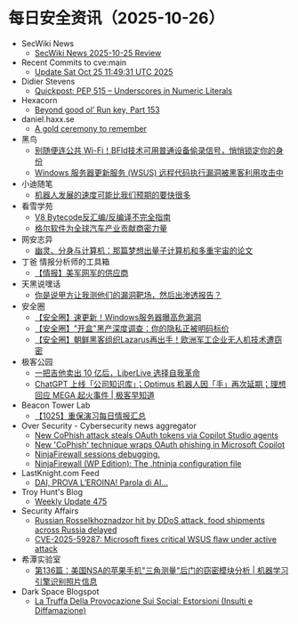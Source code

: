 # 每日安全资讯（2025-10-26）

- SecWiki News
  - [SecWiki News 2025-10-25 Review](http://www.sec-wiki.com/?2025-10-25)
- Recent Commits to cve:main
  - [Update Sat Oct 25 11:49:31 UTC 2025](https://github.com/trickest/cve/commit/c1153179fe261cb8be903fa43c1edff3b3778fa9)
- Didier Stevens
  - [Quickpost: PEP 515 – Underscores in Numeric Literals](https://blog.didierstevens.com/2025/10/25/quickpost-pep-515-underscores-in-numeric-literals/)
- Hexacorn
  - [Beyond good ol’ Run key, Part 153](https://www.hexacorn.com/blog/2025/10/25/beyond-good-ol-run-key-part-153/)
- daniel.haxx.se
  - [A gold ceremony to remember](https://daniel.haxx.se/blog/2025/10/25/a-gold-ceremony-to-remember/)
- 黑鸟
  - [别随便连公共 Wi-Fi！BFId技术可用普通设备偷录信号，悄悄锁定你的身份](https://mp.weixin.qq.com/s?__biz=MzAxOTM1MDQ1NA==&mid=2451183148&idx=1&sn=2cc71edde53f605c052924482eafe499)
  - [Windows 服务器更新服务 (WSUS) 远程代码执行漏洞被黑客利用攻击中](https://mp.weixin.qq.com/s?__biz=MzAxOTM1MDQ1NA==&mid=2451183148&idx=2&sn=7f4ea604c0be618db406165d656c36eb)
- 小迪随笔
  - [机器人发展的速度可能比我们预期的要快很多](https://mp.weixin.qq.com/s?__biz=MzAxMjIyNDE4Mg==&mid=2651759313&idx=1&sn=03f16551ed0e183b51350c9a41aabe28)
- 看雪学苑
  - [V8 Bytecode反汇编/反编译不完全指南](https://mp.weixin.qq.com/s?__biz=MjM5NTc2MDYxMw==&mid=2458602701&idx=1&sn=28fd5b31e8facc36b3b6480617f01fcc)
  - [格尔软件为全球汽车产业贡献商密力量](https://mp.weixin.qq.com/s?__biz=MjM5NTc2MDYxMw==&mid=2458602701&idx=2&sn=911d571bdbca84769114c09fa5cc9515)
- 网安志异
  - [幽灵、分身与计算机：那篇梦想出量子计算机和多重宇宙的论文](https://mp.weixin.qq.com/s?__biz=MzAxNzYyNzMyNg==&mid=2664232767&idx=1&sn=76e42f58d9e4e678b9ece6253581dd8a)
- 丁爸 情报分析师的工具箱
  - [【情报】美军网军的供应商](https://mp.weixin.qq.com/s?__biz=MzI2MTE0NTE3Mw==&mid=2651152625&idx=1&sn=2e266d265191ec6a96072dab03571baf)
- 天黑说嘿话
  - [你是说甲方让我测他们的漏洞靶场，然后出渗透报告？](https://mp.weixin.qq.com/s?__biz=MzI5NTQ5MTAzMA==&mid=2247484832&idx=1&sn=e7a7122314f200606eade90f330b8ea3)
- 安全圈
  - [【安全圈】速更新！Windows服务器曝高危漏洞](https://mp.weixin.qq.com/s?__biz=MzIzMzE4NDU1OQ==&mid=2652072393&idx=1&sn=77afd354e52d6be27280d6083ba913a3)
  - [【安全圈】"开盒"黑产深度调查：你的隐私正被明码标价](https://mp.weixin.qq.com/s?__biz=MzIzMzE4NDU1OQ==&mid=2652072393&idx=2&sn=1b2c39a3c6a3b329ed6b76f5ed6ab54a)
  - [【安全圈】朝鲜黑客组织Lazarus再出手！欧洲军工企业无人机技术遭窃密](https://mp.weixin.qq.com/s?__biz=MzIzMzE4NDU1OQ==&mid=2652072393&idx=3&sn=69cf54e9f1bf4cf8d816d72192b76bf8)
- 极客公园
  - [一把吉他卖出 10 亿后，LiberLive 选择自我革命](https://mp.weixin.qq.com/s?__biz=MTMwNDMwODQ0MQ==&mid=2653089260&idx=1&sn=b1cd08868104f3e2dff6b5064169001a)
  - [ChatGPT 上线「公司知识库」；Optimus 机器人因「手」再次延期；理想回应 MEGA 起火事件 | 极客早知道](https://mp.weixin.qq.com/s?__biz=MTMwNDMwODQ0MQ==&mid=2653089206&idx=1&sn=14d3ba4e2c29ff5834800e60499fceae)
- Beacon Tower Lab
  - [【1025】重保演习每日情报汇总](https://mp.weixin.qq.com/s?__biz=MzkyNzcxNTczNA==&mid=2247487888&idx=1&sn=7359ad304f8f904f95919ed7ad171216)
- Over Security - Cybersecurity news aggregator
  - [New CoPhish attack steals OAuth tokens via Copilot Studio agents](https://www.bleepingcomputer.com/news/security/new-cophish-attack-steals-oauth-tokens-via-copilot-studio-agents/)
  - [New 'CoPhish' technique wraps OAuth phishing in Microsoft Copilot](https://www.bleepingcomputer.com/news/security/new-cophish-technique-wraps-oauth-phishing-in-microsoft-copilot/)
  - [NinjaFirewall sessions debugging.](https://blog.nintechnet.com/ninjafirewall-php-sessions-debugging/)
  - [NinjaFirewall (WP Edition): The .htninja configuration file](https://blog.nintechnet.com/ninjafirewall-wp-edition-the-htninja-configuration-file/)
- LastKnight.com Feed
  - [DAI, PROVA L’EROINA! Parola di AI…](https://mgpf.it/2025/10/25/dai-prova-leroina-parola-di-ai.html)
- Troy Hunt's Blog
  - [Weekly Update 475](https://www.troyhunt.com/weekly-update-475/)
- Security Affairs
  - [Russian Rosselkhoznadzor hit by DDoS attack, food shipments across Russia delayed](https://securityaffairs.com/183845/security/russian-rosselkhoznadzor-hit-by-ddos-attack-food-shipments-delayed.html)
  - [CVE-2025-59287: Microsoft fixes critical WSUS flaw under active attack](https://securityaffairs.com/183830/security/cve-2025-59287-microsoft-fixes-critical-wsus-flaw-under-active-attack.html)
- 希潭实验室
  - [第136篇：美国NSA的苹果手机"三角测量"后门的窃密模块分析 | 机器学习引擎识别照片信息](https://mp.weixin.qq.com/s?__biz=MzkzMjI1NjI3Ng==&mid=2247487799&idx=1&sn=56e7121d80f57da9d10770dfe3a44e14)
- Dark Space Blogspot
  - [La Truffa Della Provocazione Sui Social: Estorsioni (Insulti e Diffamazione)](http://darkwhite666.blogspot.com/2025/10/la-truffa-della-provocazione-sui-social.html)
